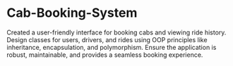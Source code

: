 # Cab-Booking-System
Created a user-friendly interface for booking cabs and viewing ride history. Design classes for users, drivers, and rides using OOP principles like inheritance, encapsulation, and polymorphism. Ensure the application is robust, maintainable, and provides a seamless booking experience.
